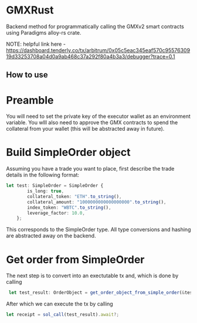# GMXRust

Backend method for programmatically calling the GMXv2 smart contracts using Paradigms alloy-rs crate.

NOTE: helpful link here - https://dashboard.tenderly.co/tx/arbitrum/0x05c5eac345eaf570c9557630919d33253708a04d0a9ab468c37a292f80a4b3a3/debugger?trace=0.1

## How to use

# Preamble
You will need to set the private key of the executor wallet as an environment variable.
You wlll also need to approve the GMX contracts to spend the collateral from your wallet (this will be abstracted away in future).

# Build SimpleOrder object
Assuming you have a trade you want to place, first describe the trade details in the following format:
```typescript
let test: SimpleOrder = SimpleOrder {
        is_long: true,
        collateral_token: "ETH".to_string(),
        collateral_amount: "1000000000000000000".to_string(),
        index_token: "WBTC".to_string(),
        leverage_factor: 10.0,
    };
```
This corresponds to the SimpleOrder type. All type conversions and hashing are abstracted away on the backend.

# Get order from SimpleOrder
The next step is to convert into an exectutable tx and, which is done by calling 
```typescript
 let test_result: OrderObject = get_order_object_from_simple_order(&test).await?;
```

After which we can execute the tx by calling
```typescript
let receipt = sol_call(test_result).await?;
```

